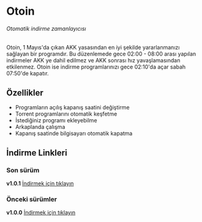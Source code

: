 # Otoin
###### Otomatik indirme zamanlayıcısı

Otoin, 1 Mayıs'da çıkan AKK yasasından en iyi şekilde yararlanmanızı sağlayan bir programdır.
Bu düzenlemede gece 02:00 - 08:00 arası yapılan indirmeler AKK ye dahil edilmez ve AKK sonrası hız yavaşlamasından etkilenmez.
Otoin ise indirme programlarınızı gece 02:10'da açar sabah 07:50'de kapatır.

## Özellikler
- Programların açılış kapanış saatini değiştirme
- Torrent programlarını otomatik keşfetme
- İstediğiniz programı ekleyebilme
- Arkaplanda çalışma
- Kapanış saatinde bilgisayarı otomatik kapatma

## İndirme Linkleri

### Son sürüm
**v1.0.1** [İndirmek için tıklayın](https://github.com/BekirUzun/Otoin/releases/download/v1.0.1/Otoin-v1.0.1.zip "Otoin-v1.0.1")

### Önceki sürümler
**v1.0.0** [İndirmek için tıklayın](https://github.com/BekirUzun/Otoin/releases/download/v1.0.0/Otoin-v1.0.0.zip "Otoin-v1.0.0")
